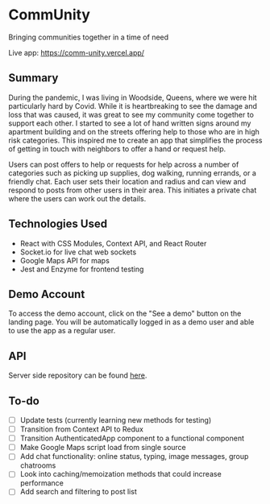 # CommUnity
Bringing communities together in a time of need

Live app: https://comm-unity.vercel.app/

## Summary

During the pandemic, I was living in Woodside, Queens, where we were hit particularly hard by Covid. While it is heartbreaking to see the damage and loss that was caused, it was great to see my community come together to support each other. I started to see a lot of hand written signs around my apartment building and on the streets offering help to those who are in high risk categories. This inspired me to create an app that simplifies the process of getting in touch with neighbors to offer a hand or request help.  

Users can post offers to help or requests for help across a number of categories such as picking up supplies, dog walking, running errands, or a friendly chat. Each user sets their location and radius and can view and respond to posts from other users in their area. This initiates a private chat where the users can work out the details.

## Technologies Used

* React with CSS Modules, Context API, and React Router
* Socket.io for live chat web sockets
* Google Maps API for maps
* Jest and Enzyme for frontend testing

## Demo Account

To access the demo account, click on the "See a demo" button on the landing page. You will be automatically logged in as a demo user and able to use the app as a regular user.

## API

Server side repository can be found [here](https://github.com/zoeferencova/community-api).

## To-do

- [ ] Update tests (currently learning new methods for testing)
- [ ] Transition from Context API to Redux
- [ ] Transition AuthenticatedApp component to a functional component
- [ ] Make Google Maps script load from single source
- [ ] Add chat functionality: online status, typing, image messages, group chatrooms
- [ ] Look into caching/memoization methods that could increase performance
- [ ] Add search and filtering to post list
